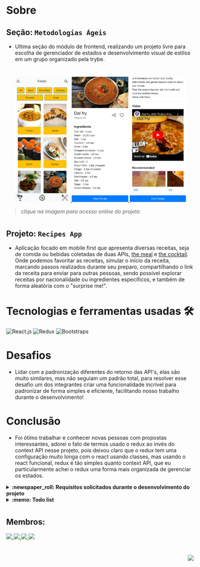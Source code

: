# Sobre

## Seção: `Metodologias Ágeis`

- Ultima seção do módulo de frontend, realizando um projeto livre para escolha de gerenciador de estados e desenvolvimento visual de estilos em um grupo organizado pela trybe.
#
<div align="center">
  <a href="https://davidrogger.github.io/trybe-project-recipes-app">
    <img width="30%" src="./readme-imgs/project_recipes_app_top.webp">
    <img width="30%" src="./readme-imgs/project_recipes_app_mid.webp">
    <img width="30%" src="./readme-imgs/project_recipes_app_bottom.webp">
  </a>
</div>

>*clique na imagem para acesso online do projeto*
#
## Projeto: `Recipes App`

- Aplicação focado em mobile first que apresenta diversas receitas, seja de comida ou bebidas coletadas de duas APIs, [the meal](https://www.themealdb.com/) e [the cocktail](https://www.thecocktaildb.com/). Onde podemos favoritar as receitas, simular o início da receita, marcando passos realizados durante seu preparo, compartilhando o link da receita para enviar para outras pessoas, sendo possível explorar receitas por nacionalidade ou ingredientes específicos, e também de forma aleatória com o "surprise me!".
# Tecnologias e ferramentas usadas 🛠

![React.js](https://img.shields.io/badge/-React.js-61DAFB?style=flat-square&logo=react&logoColor=ffffff)
![Redux](https://img.shields.io/badge/-Redux-7248b6?style=flat-square&logo=redux&logoColor=fff&textColor=black)
![Bootstraps](https://img.shields.io/badge/-bootstraps-7248b6?style=flat-square&logo=bootstrap&logoColor=fff&textColor=black)

# Desafios

- Lidar com a padronização diferentes do retorno das API's, elas são muito similares, mas não seguiam um padrão total, para resolver esse desafio um dos integrantes criar uma funcionalidade incrível para padronizar de forma simples e eficiente, facilitando nosso trabalho durante o desenvolvimento!

# Conclusão

- Foi ótimo trabalhar e conhecer novas pessoas com propostas interessantes, adorei o fato de termos usado o redux ao invés do context API nesse projeto, pois deixou claro que o redux tem uma configuração muito longa com o react usando classes, mas usando o react funcional, redux é tão simples quanto context API, que eu particularmente achei o redux uma forma mais organizada de gerenciar os estados.

</details>

<details>
  <summary>
    <strong>
      :newspaper_roll: Requisitos solicitados durante o desenvolvimento do projeto
    </strong>
  </summary>

 
### Requisitos
*Nome* | *Avaliação*
--- | :---:
87 - Redirecione a pessoa usuária que, ao clicar no botão de "Logout", o `localStorage` deve ser limpo e a rota deve mudar para a tela de login | :heavy_check_mark:
86 - Redirecione a pessoa usuária que, ao clicar no botão de "Favorite Recipes", a rota deve mudar para a tela de receitas favoritas | :heavy_check_mark:
85 - Redirecione a pessoa usuária que, ao clicar no botão de "Done Recipes", a rota deve mudar para a tela de receitas feitas | :heavy_check_mark:
84 - Implemente 3 botões: um de nome "Done Recipes", um de nome "Favorite Recipes" e um de nome "Logout" | :heavy_check_mark:
83 - Implemente a solução de maneira que o e-mail da pessoa usuária deve estar visível | :heavy_check_mark:
82 - Implemente os elementos da a tela de perfil respeitando os atributos descritos no protótipo | :heavy_check_mark:
81 - Implemente a rota que deve ser apenas `/explore/foods/nationalities` | :heavy_check_mark:
80 - Implemente o dropdown de maneira que devem estar disponíveis todas as áreas retornadas da API, incluindo a opção "All", que retorna as receitas sem nenhum filtro | :heavy_check_mark:
79 - Desenvolva as mesmas especificações da tela de receitas principal, com a diferença de que os filtros de categoria são substituídos por um dropdown | :heavy_check_mark:
78 - Implemente os elementos da tela de explorar por nacionalidades respeitando os atributos descritos no protótipo | :heavy_check_mark:
77 -  Redireciona a pessoa usuária ao clicar no card do ingrediente, a rota deve mudar para tela principal de receitas mas mostrando apenas as receitas que contém o ingrediente escolhido | :heavy_check_mark:
76 - Desenvolva cards para os 12 primeiros ingredientes, de forma que cada card contenha o nome do ingrediente e uma foto | :heavy_check_mark:
75 - Implemente os elementos da tela de explorar ingredientes respeitando os atributos descritos no protótipo | :heavy_check_mark:
74 - Redirecione a pessoa usuária ao clicar em "Surprise me!", a rota deve mudar para a tela de detalhes de uma receita, que deve ser escolhida de forma aleatória através da API | :heavy_check_mark:
73 - Redirecione a pessoa usuária ao clicar em "By Nationality", a rota deve mudar para tela de explorar por nacionalidades | :heavy_check_mark:
72 - Redirecione a pessoa usuária ao clicar em "By Ingredient", a rota deve mudar para a tela de explorar por ingredientes | :heavy_check_mark:
71 - Desenvolva 3 botões: um para explorar por ingrediente, um para explorar por nacionalidade e um para pegar uma receita aleatória | :heavy_check_mark:
70 - Implemente os elementos da tela de explorar bebidas ou comidas respeitando os atributos descritos no protótipo | :heavy_check_mark:
69 - Redirecione a pessoa usuária ao clicar em um dos botões, a rota deve mudar para a página de explorar comidas ou de explorar bebidas | :heavy_check_mark:
68 - Desenvolva a tela de maneira que tenha 2 botões: um para explorar comidas e o outro para explorar bebidas | :heavy_check_mark:
67 - Implemente os elementos da tela de explorar respeitando os atributos descritos no protótipo | :heavy_check_mark:
66 - Redirecione a pessoa usuária ao clicar na foto ou no nome da receita, a rota deve mudar para a tela de detalhes daquela receita | :heavy_check_mark:
65 - Implemente 2 botões que filtram as receitas por comida ou bebida e um terceiro que remove todos os filtros | :heavy_check_mark:
64 - Desenvolva a solução de maneira que o botão de "desfavoritar" deve remover a receita da lista de receitas favoritas do `localStorage` e da tela | :heavy_check_mark:
63 - Desenvolva a solução de maneira que o botão de compartilhar deve copiar a URL da tela de detalhes da receita para o clipboard | :heavy_check_mark:
62 - Desenvolva a tela de maneira que, caso a receita do card seja uma bebida, ela deve possuir: a foto da receita, o nome, se é alcoólica ou não, um botão de compartilhar e um de "desfavoritar" | :heavy_check_mark:
61 - Desenvolva a tela de maneira que, caso a receita do card seja uma comida, ela deve possuir: a foto da receita, o nome, a categoria, a nacionalidade, um botão de compartilhar e um de "desfavoritar" | :heavy_check_mark:
60 - Implemente os elementos da tela de receitas favoritas (cumulativo com os atributos em comum com a tela de receitas feitas) respeitando os atributos descritos no protótipo | :heavy_check_mark:
59 - Redirecione para a tela de detalhes da receita caso seja clicado na foto ou no nome da receita | :heavy_check_mark:
58 - Implemente 2 botões que filtram as receitas por comida ou bebida e um terceiro que remove todos os filtros | :heavy_check_mark:
57 - Desenvolva a solução de maneira que o botão de compartilhar deve copiar a URL da tela de detalhes da receita para o clipboard | :heavy_check_mark:
56 - Desenvolva a tela de maneira que, caso a receita do card seja uma bebida, ela deve possuir: a foto da receita, o nome, se é alcoólica, a data em que a pessoa fez a receita e um botão de compartilhar | :heavy_check_mark:
55 - Desenvolva a tela de maneira que, caso a receita do card seja uma comida, ela deve possuir: a foto da receita, o nome, a categoria, a nacionalidade, a data em que a pessoa fez a receita, as 2 primeiras tags retornadas pela API e um botão de compartilhar | :heavy_check_mark:
54 - Implemente os elementos da tela de receitas feitas respeitando os atributos descritos no protótipo | :heavy_check_mark:
53 - Redirecione a pessoa usuária após clicar no botão de finalizar receita ("Finish Recipe"), para a página de receitas feitas, cuja rota deve ser `/done-recipes` | :heavy_check_mark:
52 - Implemente a solução de maneira que o botão de finalizar receita ("Finish Recipe") só pode estar habilitado quando todos os ingredientes estiverem _"checkados"_ (marcados) | :heavy_check_mark:
51 - Desenvolva a lógica de favoritar e compartilhar, a lógica da tela de detalhes de uma receita se aplica aqui | :heavy_check_mark:
50 - Salve o estado do progresso, que deve ser mantido caso a pessoa atualize a página ou volte para a mesma receita | :heavy_check_mark:
49 - Implemente uma lógica que, ao clicar no checkbox de um ingrediente, o nome dele deve ser "riscado" da lista | :heavy_check_mark:
48 - Desenvolva um checkbox para cada item da lista de ingredientes | :heavy_check_mark:
47 - Desenvolva a tela de maneira que contenha uma imagem da receita, seu titulo, sua categoria (ou se a bebida é alcoólica ou não) uma lista de ingredientes com suas respectivas quantidades e suas instruções | :heavy_check_mark:
46 - Salve as receitas favoritas no `localStorage` na chave `favoriteRecipes` | :heavy_check_mark:
45 - Implemente a lógica no botão de favoritar, caso seja clicado, o ícone do coração deve mudar seu estado atual, caso esteja preenchido deve mudar para "despreenchido" e vice-versa | :heavy_check_mark:
44 - Implemente o ícone do coração (favorito) de maneira que, deve vir preenchido caso a receita esteja favoritada e "despreenchido" caso contrário | :heavy_check_mark:
43 - Implemente a solução de forma que, ao clicar no botão de compartilhar, o link da receita dentro do app deve ser copiado para o clipboard e uma mensagem avisando que o link foi copiado deve aparecer | :heavy_check_mark:
42 - Implemente um botão de compartilhar e um de favoritar a receita | :heavy_check_mark:
41 - Redirecione a pessoa usuária caso o botão "Start Recipe" seja clicado, a rota deve mudar para a tela de receita em progresso | :heavy_check_mark:
40 - Implemente a solução de modo que caso a receita tenha sido iniciada mas não finalizada, o texto do botão deve ser "Continue Recipe" | :heavy_check_mark:
39 - Implemente a solução de forma que caso a receita já tenha sido feita, o botão "Start Recipe" deve sumir | :heavy_check_mark:
38 - Desenvolva um botão de nome "Start Recipe" que deve ficar fixo na parte de baixo da tela o tempo todo | :heavy_check_mark:
37 - Implemente os cards de recomendação, onde serão 6 cards, mas mostrando apenas 2 e o scroll é horizontal, similar a um `carousel` | :heavy_check_mark:
36 - Implemente as recomendações, para receitas de comida, a recomendação deverá ser bebida e vice-versa | :heavy_check_mark:
35 - Desenvolva a tela de forma que contenha uma imagem da receita, o título, a categoria (ou se é ou não alcoólico), uma lista de ingredientes seguidos pelas quantidades, instruções, um vídeo do youtube "embedado" e recomendações | :heavy_check_mark:
34 - Realize uma request para a API passando o `id` da receita que deve estar disponível nos parâmetros da URL | :heavy_check_mark:
33 - Implemente os elementos da tela de detalhes de uma receita respeitando os atributos descritos no protótipo | :heavy_check_mark:
32 - Redirecione a pessoa usuária, ao clicar no card, para a tela de detalhes, que deve mudar a rota e conter o id da receita na URL | :heavy_check_mark:
31 - Desenvolva o filtro de categorias com a opção de filtrar por todas as categorias | :heavy_check_mark:
30 - Implemente o filtro de categoria para que apenas um seja selecionado por vez | :heavy_check_mark:
29 - Implemente o filtro como um toggle, que se for selecionado de novo, o app deve retornar as receitas sem nenhum filtro | :heavy_check_mark:
28 - Implemente o filtro das receitas através da API ao clicar no filtro de categoria | :heavy_check_mark:
27 - Implemente os botões de categoria para serem utilizados como filtro | :heavy_check_mark:
26 - Carregue as 12 primeiras receitas de comidas ou bebidas, uma em cada card | :heavy_check_mark:
25 - Implemente os elementos da tela principal de receitas respeitando os atributos descritos no protótipo | :heavy_check_mark:
24 - Redirecione a pessoa usuárua para uma lista de comidas ao clicar no ícone de comidas | :heavy_check_mark:
23 - Redirecione a pessoa usuária para a tela de explorar ao clicar no ícone de exploração | :heavy_check_mark:
22 - Redirecione a pessoa usuária para uma lista de cocktails ao clicar no ícone de bebidas | :heavy_check_mark:
21 - Exiba o menu inferior apenas nas telas indicadas pelo protótipo | :heavy_check_mark:
20 - Posicione o menu inferior de forma fixa e apresente 3 ícones: um para comidas, um para bebidas e outro para exploração | :heavy_check_mark:
19 - Implemente os elementos do menu inferior respeitando os atributos descritos no protótipo | :heavy_check_mark:
18 - Exiba um `alert` caso nenhuma receita seja encontrada | :heavy_check_mark:
17 - Mostre as receitas em cards caso mais de uma receita seja encontrada | :heavy_check_mark:
16 - Redirecione para a tela de detalhes da receita caso apenas uma receita seja encontrada, com o ID da mesma na URL | :heavy_check_mark:
15 - Busque na API de comidas caso a pessoa esteja na página de comidas e na de bebidas caso esteja na de bebidas | :heavy_check_mark:
14 - Posicione a barra logo abaixo do header e implemente 3 radio buttons: Ingredient, Name e First letter | :heavy_check_mark:
13 - Implemente os elementos da barra de busca respeitando os atributos descritos no protótipo | :heavy_check_mark:
12 - Desenvolva o botão de busca que, ao ser clicado, a barra de busca deve aparecer. O mesmo serve para escondê-la | :heavy_check_mark:
11 - Redirecione a pessoa usuária para a tela de perfil ao clicar no botão de perfil | :heavy_check_mark:
10 - Implemente um ícone para a tela de perfil, um título e um ícone para a busca, caso exista no protótipo | :heavy_check_mark:
9 - Implemente os elementos do header na tela principal de receitas, respeitando os atributos descritos no protótipo | :heavy_check_mark:
8 - Redirecione a pessoa usuária para a tela principal de receitas de comidas após a submissão e validação com sucesso do login | :heavy_check_mark:
7 - Salve o e-mail da pessoa usuária no localStorage na chave user após a submissão | :heavy_check_mark:
6 - Salve 2 tokens no localStorage após a submissão, identificados pelas chaves mealsToken e cocktailsToken | :heavy_check_mark:
5 - Desenvolva a tela de maneira que o formulário só seja válido após um email válido e uma senha de mais de 6 caracteres serem preenchidos | :heavy_check_mark:
4 - Desenvolva a tela de maneira que a pessoa deve conseguir escrever sua senha no input de senha | :heavy_check_mark:
3 - Desenvolva a tela de maneira que a pessoa deve conseguir escrever seu email no input de email | :heavy_check_mark:
2 - Crie todos os elementos que devem respeitar os atributos descritos no protótipo para a tela de login | :heavy_check_mark:


</details>

<details>
  <summary>
    <strong>
      :memo: Todo list
    </strong>
  </summary>

  - [x] - ~~Criar aplicação com base nos requisitos da trybe.~~ ![data](https://badgen.net/badge/delivery/09-05-2022/green)
  - [ ] - Revisar Estilo dos elementos da página.
  - [ ] - Desenvolver testes automatizados.

</details>

#
## Membros:

<div>
  <a href="https://www.linkedin.com/in/davidrogger">
    <img src="https://badgen.net/badge/Linkedin/Davíd Roggér/blue" \>
  <a href="https://www.linkedin.com/in/evandro-albuquerque-77a82385">
    <img src="https://badgen.net/badge/Linkedin/Evandro Albuquerque/blue" \>
  <a href="https://www.linkedin.com/in/gabrielgrippa">
    <img src="https://badgen.net/badge/Linkedin/Gabriel Grippa/blue" \>
  <a href="https://www.linkedin.com/in/viniciusdotjson">
    <img src="https://badgen.net/badge/Linkedin/Marcos Vinicius/blue" \>
</div>

#
<div align="right">
  <img src="https://badgen.net/badge/last%20update/07-02-2023/blue">
</div>
